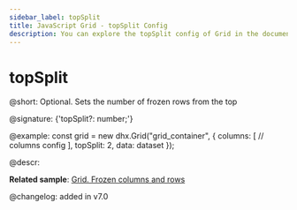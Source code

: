 ```yaml
---
sidebar_label: topSplit
title: JavaScript Grid - topSplit Config 
description: You can explore the topSplit config of Grid in the documentation of the DHTMLX JavaScript UI library. Browse developer guides and API reference, try out code examples and live demos, and download a free 30-day evaluation version of DHTMLX Suite 7.
---
```


# topSplit

@short: Optional. Sets the number of frozen rows from the top

@signature: {'topSplit?: number;'}

@example:
const grid = new dhx.Grid("grid_container", {
	columns: [
		// columns config
	],
	topSplit: 2,
	data: dataset
});

@descr:

**Related sample**: [Grid. Frozen columns and rows](https://snippet.dhtmlx.com/hcgl9nth)

@changelog: added in v7.0
